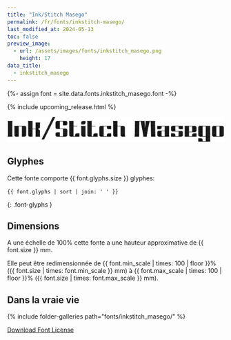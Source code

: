 ```yaml
---
title: "Ink/Stitch Masego"
permalink: /fr/fonts/inkstitch-masego/
last_modified_at: 2024-05-13
toc: false
preview_image:
  - url: /assets/images/fonts/inkstitch_masego.png
    height: 17
data_title:
  - inkstitch_masego
---
```

{%- assign font = site.data.fonts.inkstitch_masego.font -%}

{% include upcoming_release.html %}

![Invercellia](/assets/images/fonts/inkstitch_masego.png)

## Glyphes

Cette fonte comporte  {{ font.glyphs.size }} glyphes:

```
{{ font.glyphs | sort | join: ' ' }}
```
{: .font-glyphs }


## Dimensions

A une échelle de  100% cette fonte a une hauteur approximative de  {{ font.size }} mm. 

Elle peut être redimensionnée  de {{ font.min_scale | times: 100 | floor }}% ({{ font.size | times: font.min_scale }} mm)
à {{ font.max_scale | times: 100 | floor }}% ({{ font.size | times: font.max_scale }} mm).


## Dans la vraie vie

{% include folder-galleries path="fonts/inkstitch_masego/" %}

[Download Font License](https://github.com/inkstitch/inkstitch/tree/main/fonts/inkstitch_masego/LICENSE)

